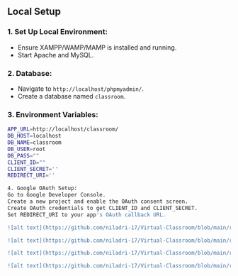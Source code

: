 ## Local Setup

### 1. Set Up Local Environment:
- Ensure XAMPP/WAMP/MAMP is installed and running.
- Start Apache and MySQL.

### 2. Database:
- Navigate to `http://localhost/phpmyadmin/`.
- Create a database named `classroom`.

### 3. Environment Variables:
```sh
APP_URL=http://localhost/classroom/
DB_HOST=localhost
DB_NAME=classroom
DB_USER=root
DB_PASS=""
CLIENT_ID=""
CLIENT_SECRET=''
REDIRECT_URI=''

4. Google OAuth Setup:
Go to Google Developer Console.
Create a new project and enable the OAuth consent screen.
Create OAuth credentials to get CLIENT_ID and CLIENT_SECRET.
Set REDIRECT_URI to your app's OAuth callback URL.

![alt text](https://github.com/niladri-17/Virtual-Classroom/blob/main/readme-images/vc-index.png?raw=true)

![alt text](https://github.com/niladri-17/Virtual-Classroom/blob/main/readme-images/vc-home.png?raw=true)

![alt text](https://github.com/niladri-17/Virtual-Classroom/blob/main/readme-images/vc-class.png?raw=true)

![alt text](https://github.com/niladri-17/Virtual-Classroom/blob/main/readme-images/vc-submit.png?raw=true)


